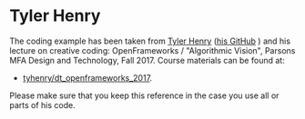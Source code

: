 # Tyler Henry

The coding example has been taken from [Tyler Henry](http://tylerhenry.com) ([his GitHub](https://github.com/tyhenry) ) and his lecture on creative coding: OpenFrameworks / "Algorithmic Vision", Parsons MFA Design and Technology, Fall 2017. Course materials can be found at:

- [tyhenry/dt_openframeworks_2017](https://github.com/tyhenry/dt_openframeworks_f17).  

Please make sure that you keep this reference in the case you use all or parts of his code.